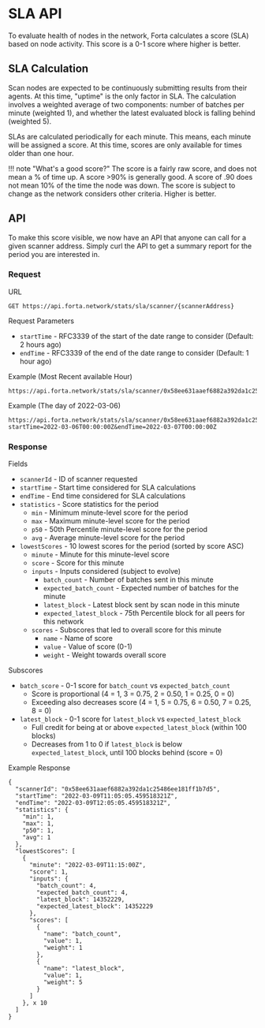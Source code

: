 # SLA API

To evaluate health of nodes in the network, Forta calculates a score (SLA) based on node activity.  This score is a 0-1 score where higher is better.

## SLA Calculation

Scan nodes are expected to be continuously submitting results from their agents. At this time, "uptime" is the only factor in SLA. The calculation involves a weighted average of two components: number of batches per minute (weighted 1), and whether the latest evaluated block is falling behind (weighted 5).

SLAs are calculated periodically for each minute.  This means, each minute will be assigned a score.  At this time, scores are only available for times older than one hour.

!!! note "What's a good score?"
    The score is a fairly raw score, and does not mean a % of time up.  A score >90% is generally good.  A score of .90 does not mean 10% of the time the node was down.  The score is subject to change as the network considers other criteria.  Higher is better.

## API

To make this score visible, we now have an API that anyone can call for a given scanner address.  Simply curl the API to get a summary report for the period you are interested in.

### Request

URL
```
GET https://api.forta.network/stats/sla/scanner/{scannerAddress}
```

Request Parameters

  - `startTime` - RFC3339 of the start of the date range to consider (Default: 2 hours ago)
  - `endTime` - RFC3339 of the end of the date range to consider (Default: 1 hour ago)

Example (Most Recent available Hour)
```
https://api.forta.network/stats/sla/scanner/0x58ee631aaef6882a392da1c25486ee181ff1b7d5
```

Example (The day of 2022-03-06)
```
https://api.forta.network/stats/sla/scanner/0x58ee631aaef6882a392da1c25486ee181ff1b7d5?startTime=2022-03-06T00:00:00Z&endTime=2022-03-07T00:00:00Z
```

### Response

Fields

  - `scannerId` - ID of scanner requested
  - `startTime` - Start time considered for SLA calculations
  - `endTime` - End time considered for SLA calculations
  - `statistics` - Score statistics for the period 
    - `min` - Minimum minute-level score for the period 
    - `max` - Maximum minute-level score for the period 
    - `p50` - 50th Percentile minute-level score for the period 
    - `avg` - Average minute-level score for the period 
  - `lowestScores` - 10 lowest scores for the period (sorted by score ASC)
    - `minute` - Minute for this minute-level score
    - `score` - Score for this minute
    - `inputs` - Inputs considered (subject to evolve)
        - `batch_count` - Number of batches sent in this minute
        - `expected_batch_count` - Expected number of batches for the minute
        - `latest_block` - Latest block sent by scan node in this minute
        - `expected_latest_block` - 75th Percentile block for all peers for this network
    - `scores` - Subscores that led to overall score for this minute
        - `name` - Name of score
        - `value` - Value of score (0-1)
        - `weight` - Weight towards overall score
    
Subscores

  - `batch_score` - 0-1 score for `batch_count` vs `expected_batch_count`
    - Score is proportional (4 = 1, 3 = 0.75, 2 = 0.50, 1 = 0.25, 0 = 0)
    - Exceeding also decreases score (4 = 1, 5 = 0.75, 6 = 0.50, 7 = 0.25, 8 = 0)
  - `latest_block` - 0-1 score for `latest_block` vs `expected_latest_block`
    - Full credit for being at or above `expected_latest_block` (within 100 blocks)
    - Decreases from 1 to 0 if `latest_block` is below `expected_latest_block`, until 100 blocks behind (score = 0)

Example Response
```
{
  "scannerId": "0x58ee631aaef6882a392da1c25486ee181ff1b7d5",
  "startTime": "2022-03-09T11:05:05.459518321Z",
  "endTime": "2022-03-09T12:05:05.459518321Z",
  "statistics": {
    "min": 1,
    "max": 1,
    "p50": 1,
    "avg": 1
  },
  "lowestScores": [
    {
      "minute": "2022-03-09T11:15:00Z",
      "score": 1,
      "inputs": {
        "batch_count": 4,
        "expected_batch_count": 4,
        "latest_block": 14352229,
        "expected_latest_block": 14352229
      },
      "scores": [
        {
          "name": "batch_count",
          "value": 1,
          "weight": 1
        },
        {
          "name": "latest_block",
          "value": 1,
          "weight": 5
        }
      ]
    }, x 10
  ]
}
```

